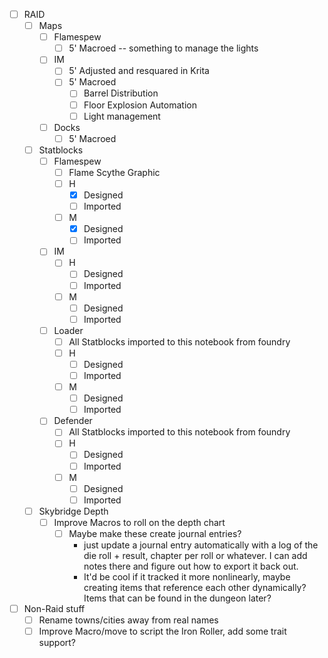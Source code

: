 

- [ ] RAID
	- [ ] Maps
		- [ ] Flamespew
			- [ ] 5' Macroed -- something to manage the lights
		- [ ] IM
			- [ ] 5' Adjusted and resquared in Krita
			- [ ] 5' Macroed
				- [ ] Barrel Distribution
				- [ ] Floor Explosion Automation
				- [ ] Light management
		- [ ] Docks
			- [ ] 5' Macroed
	- [ ] Statblocks
		- [ ] Flamespew
			- [ ] Flame Scythe Graphic
			- [ ] H
				- [x] Designed
				- [ ] Imported
			- [ ] M
				- [x] Designed
				- [ ] Imported
		- [ ] IM
			- [ ] H
				- [ ] Designed
				- [ ] Imported
			- [ ] M
				- [ ] Designed
				- [ ] Imported
		- [ ] Loader
			- [ ] All Statblocks imported to this notebook from foundry
			- [ ] H
				- [ ] Designed
				- [ ] Imported
			- [ ] M
				- [ ] Designed
				- [ ] Imported
		- [ ] Defender
			- [ ] All Statblocks imported to this notebook from foundry
			- [ ] H
				- [ ] Designed
				- [ ] Imported
			- [ ] M
				- [ ] Designed
				- [ ] Imported
	- [ ] Skybridge Depth
		- [ ] Improve Macros to roll on the depth chart
			- [ ] Maybe make these create journal entries?
				- just update a journal entry automatically with a log of the die roll + result, chapter per roll or whatever. I can add notes there and figure out how to export it back out.
				- It'd be cool if it tracked it more nonlinearly, maybe creating items that reference each other dynamically? Items that can be found in the dungeon later?
- [ ] Non-Raid stuff
	- [ ] Rename towns/cities away from real names
	- [ ] Improve Macro/move to script the Iron Roller, add some trait support?